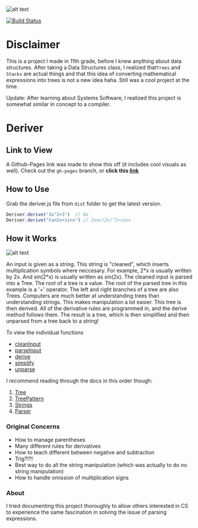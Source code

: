 ![alt text](http://i.imgur.com/3BcEYvK.png "Deriver")

[![Build Status](https://travis-ci.org/varughese/deriver.svg?branch=master)](https://travis-ci.org/varughese/deriver)

# Disclaimer
This is a project I made in 11th grade, before I knew anything about data structures. After taking a Data Structures class, I realized that`Trees` and `Stacks` are actual things and that this idea of converting mathematical expressions into trees is not a new idea haha. Still was a cool project at the time.

Update: After learning about Systems Software, I realized this project is somewhat similar in concept to a compiler. 


# Deriver
## Link to View
A Github-Pages link was made to show this off (it includes cool visuals as well). Check out the `gh-pages` branch, or **click this [link](http://varughese.github.io/deriver/)**

## How to Use
Grab the deriver.js file from `dist` folder to get the latest version.
``` javascript
Deriver.derive("3x^2+3")  // 6x
Deriver.derive("tan2x+sinx") // 2sec(2x)^2+cosx
```

## How it Works
![alt text](http://i.imgur.com/fgDaruC.png?1)

An input is given as a string. This string is "cleaned", which inserts multiplication symbols where neccesary. For example, 2\*x is usually written by 2x. And sin(2\*x) is usually written as sin(2x). The cleaned input is parsed into a Tree. The root of a tree is a value. The root of the parsed tree in this example is a '+' operator. The left and right branches of a tree are also Trees. Computers are much better at understanding trees than understanding strings. This makes manipulation a lot easier. This tree is then derived. All of the derivative rules are programmed in, and the derive method follows them. The result is a tree, which is then simplified and then unparsed from a tree back to a string!

To view the individual functions
- [cleanInput](https://github.com/jasonawalker/deriver/blob/master/src/parser.js#L28)
- [parseInput](https://github.com/jasonawalker/deriver/blob/master/src/parser.js#L97)
- [derive](https://github.com/jasonawalker/deriver/blob/master/src/deriver.js)
- [simplify](https://github.com/jasonawalker/deriver/blob/master/src/simplifier.js)
- [unparse](https://github.com/jasonawalker/deriver/blob/master/src/unparser.js)

I recommend reading through the docs in this order though:
 1. [Tree](https://github.com/jasonawalker/deriver/blob/master/docs/tree.md)
 2. [TreePattern](https://github.com/jasonawalker/deriver/blob/master/docs/treepattern.md)
 3. [Strings](https://github.com/jasonawalker/deriver/blob/master/docs/strings.md)
 4. [Parser](https://github.com/jasonawalker/deriver/blob/master/docs/parser.md)

### Original Concerns
- How to manage parentheses
- Many different rules for derivatives
- How to teach different between negative and subtraction
- Trig?!?!
- Best way to do all the string manipulation (which was actually to do no string manipulation)
- How to handle omission of multiplication signs

### About
I tried documenting this project thoroughly to allow others interested in CS to experience the same fascination in solving the issue of parsing expressions.
